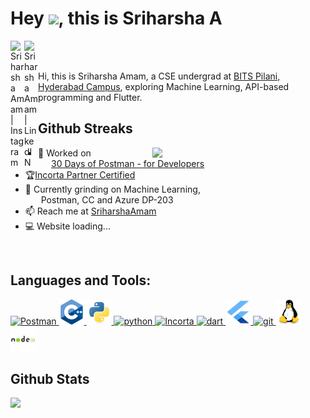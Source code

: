# Hey <img src="https://media.giphy.com/media/hvRJCLFzcasrR4ia7z/giphy.gif" width="25px">, this is Sriharsha A

<a href="https://www.instagram.com/sri_harsha_amam">
  <img align="left" alt="Sriharsha Amam | Instagram" width="22px" src="https://raw.githubusercontent.com/peterthehan/peterthehan/master/assets/twitter.svg" />
</a>
<a href="https://www.linkedin.com/in/sriharsha-amam-ba2b331ab?lipi=urn%3Ali%3Apage%3Ad_flagship3_profile_view_base_contact_details%3B1XhlQA3jRvOV%2Fg2SiHuaDA%3D%3D">
  <img align="left" alt="Sriharsha Amam | LinkedIN" width="22px" src="https://raw.githubusercontent.com/peterthehan/peterthehan/master/assets/linkedin.svg" />
</a>

</br>
</br>

Hi, this is Sriharsha Amam, a CSE undergrad at <a href="https://www.bits-pilani.ac.in/hyderabad/">BITS Pilani, Hyderabad Campus</a>, exploring Machine Learning, API-based programming and Flutter.

## Github Streaks

<img src="https://github-readme-streak-stats.herokuapp.com/?user=hash1524&theme=transparent" width="55%" align="right">


<ul>
  <li>🔭 Worked on </br>&emsp;&ensp;<a href="https://www.postman.com/postman/workspace/30-days-of-postman-for-developers/overview">30 Days of Postman - for Developers</a> </li>
  <li>🏆<a href="https://www.credential.net/94b0edc5-b168-4bd6-b4a3-53533aae330b">Incorta Partner Certified</a> </li>
  <li>🌱 Currently grinding on Machine Learning, </br>&emsp;&ensp;&nbsp;Postman, CC and Azure DP-203 </li>
  <li>📫 Reach me at <a href="https://www.linkedin.com/in/sriharsha-amam-ba2b331ab?lipi=urn%3Ali%3Apage%3Ad_flagship3_profile_view_base_contact_details%3B1XhlQA3jRvOV%2Fg2SiHuaDA%3D%3D">SriharshaAmam</a> </li>
  <li> 💻 Website loading... </li>
</ul>
</br>

## Languages and Tools:

<p align="left">

<a href="https://www.postman.com/" target="_blank">
    <img src="https://www.vectorlogo.zone/logos/getpostman/getpostman-icon.svg" alt="Postman" width="40" height="40"/>
</a>
  
<a href="https://www.w3schools.com/cpp/" target="_blank">
    <img src="https://raw.githubusercontent.com/devicons/devicon/master/icons/cplusplus/cplusplus-original.svg" alt="cplusplus" width="40" height="40"/>
</a>

<a href="https://www.python.org" target="_blank"> 
    <img src="https://raw.githubusercontent.com/devicons/devicon/master/icons/python/python-original.svg" alt="python" width="40" height="40"/>
</a>  

<a href="https://www.selenium.dev/" target="_blank"> 
    <img src="https://github.com/get-icon/geticon/blob/master/icons/selenium.svg" alt="python" width="40" height="40"/>
</a>  
  
<a href="https://www.incorta.com/" target="_blank"> 
    <img src="https://avatars.githubusercontent.com/u/6626113?s=280&v=4" alt="Incorta" width="40" height="40"/>
</a>  
  
<a href="https://dart.dev/" target="_blank"> 
    <img src="https://user-images.githubusercontent.com/26507463/53453892-49908900-3a04-11e9-9dce-77ed3d694326.png" alt="dart" width="40" height="40"/>
</a>
  
<a href="https://docs.flutter.dev/get-started/" target="_blank"> 
    <img src="https://raw.githubusercontent.com/dnfield/flutter_svg/7d374d7107561cbd906d7c0ca26fef02cc01e7c8/example/assets/flutter_logo.svg?sanitize=true" alt="Flutter" width="40" height="40"/>
</a>
  
<a href="https://git-scm.com/" target="_blank"> 
    <img src="https://www.vectorlogo.zone/logos/git-scm/git-scm-icon.svg" alt="git" width="40" height="40"/>
</a>

<a href="https://www.linux.org/" target="_blank"> 
    <img src="https://raw.githubusercontent.com/devicons/devicon/master/icons/linux/linux-original.svg" alt="linux" width="40" height="40"/>
</a>

<a href="https://nodejs.org" target="_blank"> 
    <img src="https://raw.githubusercontent.com/devicons/devicon/master/icons/nodejs/nodejs-original-wordmark.svg" alt="nodejs" width="40" height="40"/>
</a>


</p>
<!-- TODO-IST:END -->

## Github Stats

<picture>
<source 
  srcset="https://github-readme-stats.vercel.app/api?username=hash1524&show_icons=true&theme=transparent"
  media="(prefers-color-scheme: dark)"
/>
<source
  srcset="https://github-readme-stats.vercel.app/api?username=hash1524&show_icons=true"
  media="(prefers-color-scheme: light), (prefers-color-scheme: no-preference)"
/>
<img src="https://github-readme-stats.vercel.app/api?username=hash1524&show_icons=true" />
</picture>
